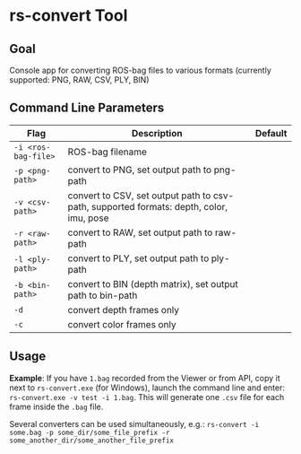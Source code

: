 # rs-convert Tool

## Goal

Console app for converting ROS-bag files to various formats (currently supported: PNG, RAW, CSV, PLY, BIN)

## Command Line Parameters

|Flag   |Description   |Default|
|---|---|---|
|`-i <ros-bag-file>`|ROS-bag filename||
|`-p <png-path>`|convert to PNG, set output path to png-path||
|`-v <csv-path>`|convert to CSV, set output path to csv-path, supported formats: depth, color, imu, pose||
|`-r <raw-path>`|convert to RAW, set output path to raw-path||
|`-l <ply-path>`|convert to PLY, set output path to ply-path||
|`-b <bin-path>`|convert to BIN (depth matrix), set output path to bin-path||
|`-d`|convert depth frames only||
|`-c`|convert color frames only||

## Usage

**Example**: If you have `1.bag` recorded from the Viewer or from API, copy it next to `rs-convert.exe` (for Windows), launch the command line and enter: `rs-convert.exe -v test -i 1.bag`. This will generate one `.csv` file for each frame inside the `.bag` file. 

Several converters can be used simultaneously, e.g.:
`rs-convert -i some.bag -p some_dir/some_file_prefix -r some_another_dir/some_another_file_prefix`
